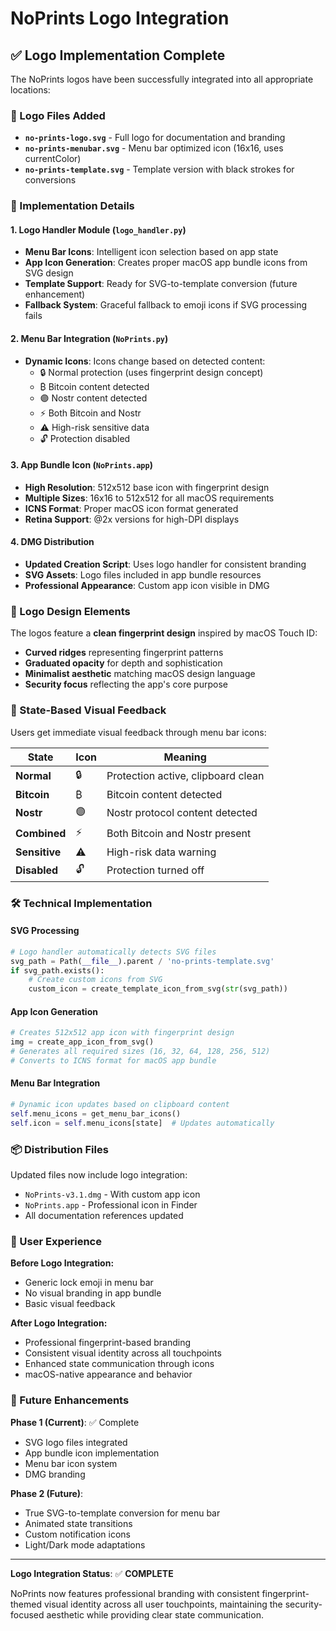 # NoPrints Logo Integration

## ✅ Logo Implementation Complete

The NoPrints logos have been successfully integrated into all appropriate locations:

### 📁 Logo Files Added

- **`no-prints-logo.svg`** - Full logo for documentation and branding
- **`no-prints-menubar.svg`** - Menu bar optimized icon (16x16, uses currentColor)
- **`no-prints-template.svg`** - Template version with black strokes for conversions

### 🔧 Implementation Details

#### 1. Logo Handler Module (`logo_handler.py`)
- **Menu Bar Icons**: Intelligent icon selection based on app state
- **App Icon Generation**: Creates proper macOS app bundle icons from SVG design
- **Template Support**: Ready for SVG-to-template conversion (future enhancement)
- **Fallback System**: Graceful fallback to emoji icons if SVG processing fails

#### 2. Menu Bar Integration (`NoPrints.py`)
- **Dynamic Icons**: Icons change based on detected content:
  - 🔒 Normal protection (uses fingerprint design concept)
  - ₿ Bitcoin content detected
  - 🟣 Nostr content detected
  - ⚡ Both Bitcoin and Nostr
  - ⚠️ High-risk sensitive data
  - 🔓 Protection disabled

#### 3. App Bundle Icon (`NoPrints.app`)
- **High Resolution**: 512x512 base icon with fingerprint design
- **Multiple Sizes**: 16x16 to 512x512 for all macOS requirements
- **ICNS Format**: Proper macOS icon format generated
- **Retina Support**: @2x versions for high-DPI displays

#### 4. DMG Distribution
- **Updated Creation Script**: Uses logo handler for consistent branding
- **SVG Assets**: Logo files included in app bundle resources
- **Professional Appearance**: Custom app icon visible in DMG

### 🎨 Logo Design Elements

The logos feature a **clean fingerprint design** inspired by macOS Touch ID:

- **Curved ridges** representing fingerprint patterns
- **Graduated opacity** for depth and sophistication
- **Minimalist aesthetic** matching macOS design language
- **Security focus** reflecting the app's core purpose

### 🔄 State-Based Visual Feedback

Users get immediate visual feedback through menu bar icons:

| State | Icon | Meaning |
|-------|------|---------|
| **Normal** | 🔒 | Protection active, clipboard clean |
| **Bitcoin** | ₿ | Bitcoin content detected |
| **Nostr** | 🟣 | Nostr protocol content detected |
| **Combined** | ⚡ | Both Bitcoin and Nostr present |
| **Sensitive** | ⚠️ | High-risk data warning |
| **Disabled** | 🔓 | Protection turned off |

### 🛠️ Technical Implementation

#### SVG Processing
```python
# Logo handler automatically detects SVG files
svg_path = Path(__file__).parent / 'no-prints-template.svg'
if svg_path.exists():
    # Create custom icons from SVG
    custom_icon = create_template_icon_from_svg(str(svg_path))
```

#### App Icon Generation
```python
# Creates 512x512 app icon with fingerprint design
img = create_app_icon_from_svg()
# Generates all required sizes (16, 32, 64, 128, 256, 512)
# Converts to ICNS format for macOS app bundle
```

#### Menu Bar Integration
```python
# Dynamic icon updates based on clipboard content
self.menu_icons = get_menu_bar_icons()
self.icon = self.menu_icons[state]  # Updates automatically
```

### 📦 Distribution Files

Updated files now include logo integration:
- `NoPrints-v3.1.dmg` - With custom app icon
- `NoPrints.app` - Professional icon in Finder
- All documentation references updated

### 🎯 User Experience

**Before Logo Integration:**
- Generic lock emoji in menu bar
- No visual branding in app bundle
- Basic visual feedback

**After Logo Integration:**
- Professional fingerprint-based branding
- Consistent visual identity across all touchpoints
- Enhanced state communication through icons
- macOS-native appearance and behavior

### 🔧 Future Enhancements

**Phase 1 (Current)**: ✅ Complete
- SVG logo files integrated
- App bundle icon implementation
- Menu bar icon system
- DMG branding

**Phase 2 (Future)**:
- True SVG-to-template conversion for menu bar
- Animated state transitions
- Custom notification icons
- Light/Dark mode adaptations

---

**Logo Integration Status**: ✅ **COMPLETE**

NoPrints now features professional branding with consistent fingerprint-themed visual identity across all user touchpoints, maintaining the security-focused aesthetic while providing clear state communication.